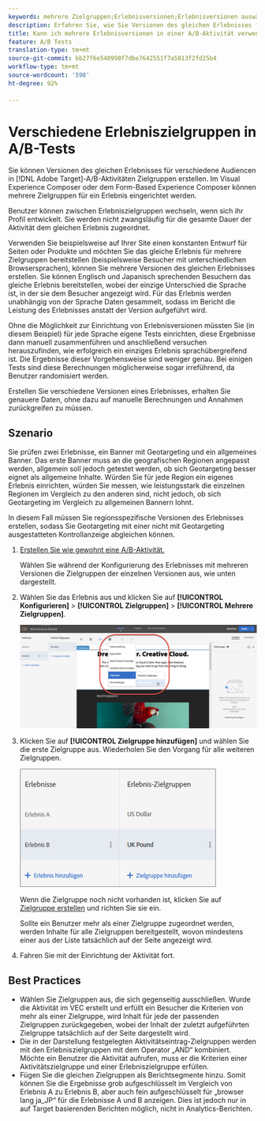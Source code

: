 ```yaml
---
keywords: mehrere Zielgruppen;Erlebnisversionen;Erlebnisversionen auswählen
description: Erfahren Sie, wie Sie Versionen des gleichen Erlebnisses für verschiedene Audiencen in Adobe Target A/B-Aktivitäten Zielgruppe haben.
title: Kann ich mehrere Erlebnisversionen in einer A/B-Aktivität verwenden?
feature: A/B Tests
translation-type: tm+mt
source-git-commit: bb27f6e540998f7dbe7642551f7a5013f2fd25b4
workflow-type: tm+mt
source-wordcount: '598'
ht-degree: 92%

---
```



# Verschiedene Erlebniszielgruppen in A/B-Tests

Sie können Versionen des gleichen Erlebnisses für verschiedene Audiencen in [!DNL Adobe Target]-A/B-Aktivitäten Zielgruppen erstellen. Im Visual Experience Composer oder dem Form-Based Experience Composer können mehrere Zielgruppen für ein Erlebnis eingerichtet werden.

Benutzer können zwischen Erlebniszielgruppen wechseln, wenn sich ihr Profil entwickelt. Sie werden nicht zwangsläufig für die gesamte Dauer der Aktivität dem gleichen Erlebnis zugeordnet.

Verwenden Sie beispielsweise auf Ihrer Site einen konstanten Entwurf für Seiten oder Produkte und möchten Sie das gleiche Erlebnis für mehrere Zielgruppen bereitstellen (beispielsweise Besucher mit unterschiedlichen Browsersprachen), können Sie mehrere Versionen des gleichen Erlebnisses erstellen. Sie können Englisch und Japanisch sprechenden Besuchern das gleiche Erlebnis bereitstellen, wobei der einzige Unterschied die Sprache ist, in der sie dem Besucher angezeigt wird. Für das Erlebnis werden unabhängig von der Sprache Daten gesammelt, sodass im Bericht die Leistung des Erlebnisses anstatt der Version aufgeführt wird.

Ohne die Möglichkeit zur Einrichtung von Erlebnisversionen müssten Sie (in diesem Beispiel) für jede Sprache eigene Tests einrichten, diese Ergebnisse dann manuell zusammenführen und anschließend versuchen herauszufinden, wie erfolgreich ein einziges Erlebnis sprachübergreifend ist. Die Ergebnisse dieser Vorgehensweise sind weniger genau. Bei einigen Tests sind diese Berechnungen möglicherweise sogar irreführend, da Benutzer randomisiert werden.

Erstellen Sie verschiedene Versionen eines Erlebnisses, erhalten Sie genauere Daten, ohne dazu auf manuelle Berechnungen und Annahmen zurückgreifen zu müssen.

## Szenario

Sie prüfen zwei Erlebnisse, ein Banner mit Geotargeting und ein allgemeines Banner. Das erste Banner muss an die geografischen Regionen angepasst werden, allgemein soll jedoch getestet werden, ob sich Geotargeting besser eignet als allgemeine Inhalte. Würden Sie für jede Region ein eigenes Erlebnis einrichten, würden Sie messen, wie leistungsstark die einzelnen Regionen im Vergleich zu den anderen sind, nicht jedoch, ob sich Geotargeting im Vergleich zu allgemeinen Bannern lohnt.

In diesem Fall müssen Sie regionsspezifische Versionen des Erlebnisses erstellen, sodass Sie Geotargeting mit einer nicht mit Geotargeting ausgestatteten Kontrollanzeige abgleichen können.

1. [Erstellen Sie wie gewohnt eine A/B-Aktivität.](/help/c-activities/t-test-ab/t-test-create-ab/test-create-ab.md)

   Wählen Sie während der Konfigurierung des Erlebnisses mit mehreren Versionen die Zielgruppen der einzelnen Versionen aus, wie unten dargestellt.

1. Wählen Sie das Erlebnis aus und klicken Sie auf **[!UICONTROL Konfigurieren]** > **[!UICONTROL Zielgruppen]** > **[!UICONTROL Mehrere Zielgruppen]**.

   ![Option „Mehrere Zielgruppen“](/help/c-activities/t-test-ab/t-test-create-ab/assets/multiple-audiences-new.png)

1. Klicken Sie auf **[!UICONTROL Zielgruppe hinzufügen]** und wählen Sie die erste Zielgruppe aus. Wiederholen Sie den Vorgang für alle weiteren Zielgruppen.

   ![](assets/exp-versions.png)

   Wenn die Zielgruppe noch nicht vorhanden ist, klicken Sie auf [Zielgruppe erstellen](/help/c-target/c-audiences/create-audience.md#task_E18BD77A9A8F4ED0AC50569F94556558) und richten Sie sie ein.

   Sollte ein Benutzer mehr als einer Zielgruppe zugeordnet werden, werden Inhalte für alle Zielgruppen bereitgestellt, wovon mindestens einer aus der Liste tatsächlich auf der Seite angezeigt wird.

1. Fahren Sie mit der Einrichtung der Aktivität fort.

## Best Practices  

* Wählen Sie Zielgruppen aus, die sich gegenseitig ausschließen. Wurde die Aktivität im VEC erstellt und erfüllt ein Besucher die Kriterien von mehr als einer Zielgruppe, wird Inhalt für jede der passenden Zielgruppen zurückgegeben, wobei der Inhalt der zuletzt aufgeführten Zielgruppe tatsächlich auf der Seite dargestellt wird.
* Die in der Darstellung festgelegten Aktivitätseintrag-Zielgruppen werden mit den Erlebniszielgruppen mit dem Operator „AND“ kombiniert. Möchte ein Benutzer die Aktivität aufrufen, muss er die Kriterien einer Aktivitätszielgruppe und einer Erlebniszielgruppe erfüllen.
* Fügen Sie die gleichen Zielgruppen als Berichtsegmente hinzu. Somit können Sie die Ergebnisse grob aufgeschlüsselt im Vergleich von Erlebnis A zu Erlebnis B, aber auch fein aufgeschlüsselt für „browser lang ja_JP“ für die Erlebnisse A und B anzeigen. Dies ist jedoch nur in auf Target basierenden Berichten möglich, nicht in Analytics-Berichten.

